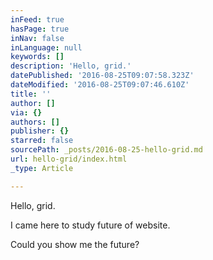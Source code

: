 ```yaml
---
inFeed: true
hasPage: true
inNav: false
inLanguage: null
keywords: []
description: 'Hello, grid.'
datePublished: '2016-08-25T09:07:58.323Z'
dateModified: '2016-08-25T09:07:46.610Z'
title: ''
author: []
via: {}
authors: []
publisher: {}
starred: false
sourcePath: _posts/2016-08-25-hello-grid.md
url: hello-grid/index.html
_type: Article

---
```

Hello, grid.

I came here to study future of website.

Could you show me the future?